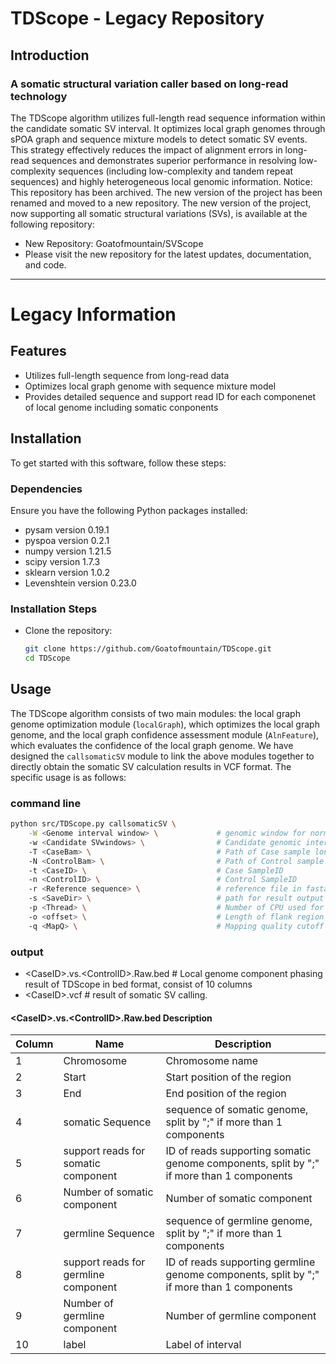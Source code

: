 # TDScope - Legacy Repository
## Introduction
### A somatic structural variation caller based on long-read technology
The TDScope algorithm utilizes full-length read sequence information within the candidate somatic SV interval. It optimizes local graph genomes through sPOA graph and sequence mixture models to detect somatic SV events. This strategy effectively reduces the impact of alignment errors in long-read sequences and demonstrates superior performance in resolving low-complexity sequences (including low-complexity and tandem repeat sequences) and highly heterogeneous local genomic information.
Notice: This repository has been archived. The new version of the project has been renamed and moved to a new repository.
The new version of the project, now supporting all somatic structural variations (SVs), is available at the following repository:
- New Repository: Goatofmountain/SVScope
- Please visit the new repository for the latest updates, documentation, and code.
---
# Legacy Information
## Features
- Utilizes full-length sequence from long-read data
- Optimizes local graph genome with sequence mixture model 
- Provides detailed sequence and support read ID for each componenet of local genome including somatic conponents

## Installation
To get started with this software, follow these steps:

### Dependencies
Ensure you have the following Python packages installed:
- pysam version 0.19.1
- pyspoa version 0.2.1
- numpy version 1.21.5
- scipy version 1.7.3
- sklearn version 1.0.2
- Levenshtein version 0.23.0

### Installation Steps
- Clone the repository:
   ```bash
   git clone https://github.com/Goatofmountain/TDScope.git
   cd TDScope
   ```

## Usage
The TDScope algorithm consists of two main modules: the local graph genome optimization module (`localGraph`), which optimizes the local graph genome, and the local graph confidence assessment module (`AlnFeature`), which evaluates the confidence of the local graph genome. We have designed the `callsomaticSV` module to link the above modules together to directly obtain the somatic SV calculation results in VCF format. The specific usage is as follows:
### command line
```bash
python src/TDScope.py callsomaticSV \
    -W <Genome interval window> \             # genomic window for normalization by default 10kb window as we provided in doc/hg38_mainChr.10kb.window.bed.
    -w <Candidate SVwindows> \                # Candidate genomic interval TDScope build local graph genome for.
    -T <CaseBam> \                            # Path of Case sample long-read data alignment data in bam format, we recommand to use minimap2.22 for reads alignment.
    -N <ControlBam> \                         # Path of Control sample long-read data alignment data in bam format, we recommand to use minimap2.22 for reads alignment.
    -t <CaseID> \                             # Case SampleID 
    -n <ControlID> \                          # Control SampleID
    -r <Reference sequence> \                 # reference file in fasta format 
    -s <SaveDir> \                            # path for result output
    -p <Thread> \                             # Number of CPU used for calculation
    -o <offset> \                             # Length of flank region around target somatic SV region, by default 50
    -q <MapQ> \                               # Mapping quality cutoff for reads alignment record adapted for calculation, by default 5
```
### output
- \<CaseID\>.vs.\<ControlID\>.Raw.bed             # Local genome component phasing result of TDScope in bed format, consist of 10 columns
- \<CaseID\>.vcf                                # result of somatic SV calling.
#### \<CaseID\>.vs.\<ControlID\>.Raw.bed Description
| Column | Name | Description |
|--------|------|-------------|
| 1      | Chromosome | Chromosome name |
| 2      | Start | Start position of the region |
| 3      | End | End position of the region |
| 4      | somatic Sequence | sequence of somatic genome, split by ";" if more than 1 components |
| 5      | support reads for somatic component | ID of reads supporting somatic genome components, split by ";" if more than 1 components |
| 6      | Number of somatic component | Number of somatic component |
| 7      | germline Sequence | sequence of germline genome, split by ";" if more than 1 components |
| 8      | support reads for germline component | ID of reads supporting germline genome components, split by ";" if more than 1 components |
| 9      | Number of germline component | Number of germline component |
| 10     | label | Label of interval |
